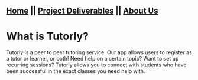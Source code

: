 ## [Home](README.md) || [Project Deliverables](project-deliverables.md) || [About Us](about-us.md)

# What is Tutorly?

Tutorly is a peer to peer tutoring service. Our app allows users to register as a tutor or learner, or both! Need help on a certain topic? Want to set up recurring sessions? Tutorly allows you to connect with students who have been successful in the exact classes you need help with. 
